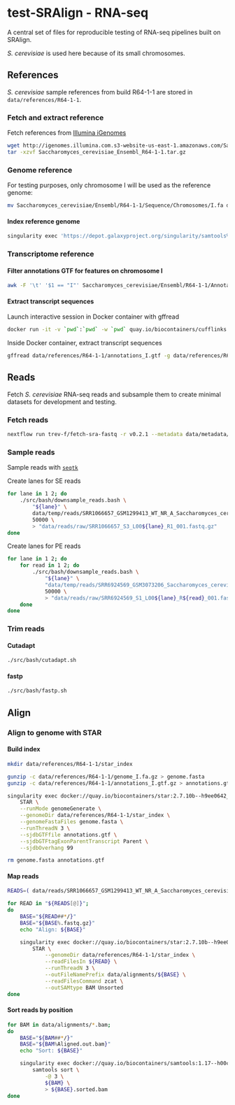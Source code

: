# test-SRAlign - RNA-seq

A central set of files for reproducible testing of RNA-seq pipelines built on SRAlign.

*S. cerevisiae* is used here because of its small chromosomes.

## References

*S. cerevisiae* sample references from build R64-1-1 are stored in `data/references/R64-1-1`.

### Fetch and extract reference

Fetch references from [Illumina iGenomes](https://support.illumina.com/sequencing/sequencing_software/igenome.html)

```bash
wget http://igenomes.illumina.com.s3-website-us-east-1.amazonaws.com/Saccharomyces_cerevisiae/Ensembl/R64-1-1/Saccharomyces_cerevisiae_Ensembl_R64-1-1.tar.gz
tar -xzvf Saccharomyces_cerevisiae_Ensembl_R64-1-1.tar.gz
```

### Genome reference

For testing purposes, only chromosome I will be used as the reference genome:

```bash
mv Saccharomyces_cerevisiae/Ensembl/R64-1-1/Sequence/Chromosomes/I.fa data/references/R64-1-1/genome_I.fa
```

#### Index reference genome

```bash
singularity exec 'https://depot.galaxyproject.org/singularity/samtools%3A1.17--hd87286a_1' samtools faidx data/references/R64-1-1/genome_I.fa
```

### Transcriptome reference

#### Filter annotations GTF for features on chromosome I

```bash
awk -F '\t' '$1 == "I"' Saccharomyces_cerevisiae/Ensembl/R64-1-1/Annotation/Archives/archive-2015-07-17-14-36-40/Genes/genes.gtf > data/references/R64-1-1/annotations_I.gtf
```

#### Extract transcript sequences

Launch interactive session in Docker container with gffread

```bash
docker run -it -v `pwd`:`pwd` -w `pwd` quay.io/biocontainers/cufflinks:2.2.1--py36_2 bash
```

Inside Docker container, extract transcript sequences

```bash
gffread data/references/R64-1-1/annotations_I.gtf -g data/references/R64-1-1/genome_I.fa -w data/references/R64-1-1/transcriptome_I.fa
```

## Reads

Fetch *S. cerevisiae* RNA-seq reads and subsample them to create minimal datasets for development and testing.

### Fetch reads

```bash
nextflow run trev-f/fetch-sra-fastq -r v0.2.1 --metadata data/metadata/sra_explorer_metadata.tsv --baseDirData data/temp
```

### Sample reads

Sample reads with [`seqtk`](https://github.com/lh3/seqtk)

Create lanes for SE reads

```bash
for lane in 1 2; do
    ./src/bash/downsample_reads.bash \
        "${lane}" \
        data/temp/reads/SRR1066657_GSM1299413_WT_NR_A_Saccharomyces_cerevisiae_RNA-Seq.fastq.gz \
        50000 \
        > "data/reads/raw/SRR1066657_S3_L00${lane}_R1_001.fastq.gz"
done
```

Create lanes for PE reads

```bash
for lane in 1 2; do
    for read in 1 2; do
        ./src/bash/downsample_reads.bash \
            "${lane}" \
            "data/temp/reads/SRR6924569_GSM3073206_Saccharomyces_cerevisiae-AR_Biological_Repeat-2_Saccharomyces_cerevisiae_RNA-Seq_${read}.fastq.gz" \
            50000 \
            > "data/reads/raw/SRR6924569_S1_L00${lane}_R${read}_001.fastq.gz"
    done
done
```

### Trim reads

#### Cutadapt

```bash
./src/bash/cutadapt.sh
```

#### fastp

```bash
./src/bash/fastp.sh
```

## Align

### Align to genome with STAR

#### Build index

```bash
mkdir data/references/R64-1-1/star_index

gunzip -c data/references/R64-1-1/genome_I.fa.gz > genome.fasta
gunzip -c data/references/R64-1-1/annotations_I.gtf.gz > annotations.gtf

singularity exec docker://quay.io/biocontainers/star:2.7.10b--h9ee0642_0 \
    STAR \
    --runMode genomeGenerate \
    --genomeDir data/references/R64-1-1/star_index \
    --genomeFastaFiles genome.fasta \
    --runThreadN 3 \
    --sjdbGTFfile annotations.gtf \
    --sjdbGTFtagExonParentTranscript Parent \
    --sjdbOverhang 99

rm genome.fasta annotations.gtf
```

#### Map reads

```bash
READS=( data/reads/SRR1066657_GSM1299413_WT_NR_A_Saccharomyces_cerevisiae_RNA-Seq_50000.fastq.gz data/reads/SRR1066658_GSM1299414_WT_NR_B_Saccharomyces_cerevisiae_RNA-Seq_50000.fastq.gz "data/reads/SRR6924569_GSM3073206_Saccharomyces_cerevisiae-AR_Biological_Repeat-2_Saccharomyces_cerevisiae_RNA-Seq_1_50000.fastq.gz data/reads/SRR6924569_GSM3073206_Saccharomyces_cerevisiae-AR_Biological_Repeat-2_Saccharomyces_cerevisiae_RNA-Seq_2_50000.fastq.gz" "data/reads/SRR6924589_GSM3073211_Saccharomyces_cerevisiae-AN_Biological_Repeat-1_Saccharomyces_cerevisiae_RNA-Seq_1_50000.fastq.gz data/reads/SRR6924589_GSM3073211_Saccharomyces_cerevisiae-AN_Biological_Repeat-1_Saccharomyces_cerevisiae_RNA-Seq_2_50000.fastq.gz" )

for READ in "${READS[@]}";
do
    BASE="${READ##*/}"
    BASE="${BASE%.fastq.gz}"
    echo "Align: ${BASE}"

    singularity exec docker://quay.io/biocontainers/star:2.7.10b--h9ee0642_0 \
        STAR \
            --genomeDir data/references/R64-1-1/star_index \
            --readFilesIn ${READ} \
            --runThreadN 3 \
            --outFileNamePrefix data/alignments/${BASE} \
            --readFilesCommand zcat \
            --outSAMtype BAM Unsorted
done
```

#### Sort reads by position

```bash
for BAM in data/alignments/*.bam;
do
    BASE="${BAM##*/}"
    BASE="${BAM%Aligned.out.bam}"
    echo "Sort: ${BASE}"

    singularity exec docker://quay.io/biocontainers/samtools:1.17--h00cdaf9_0 \
        samtools sort \
            -@ 3 \
            ${BAM} \
            > ${BASE}.sorted.bam
done
```

